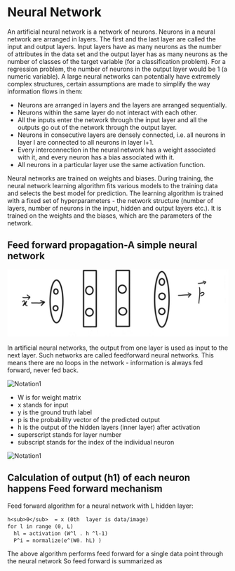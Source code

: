 # Neural Network 
An artificial neural network is a network of neurons. Neurons in a neural network are arranged in layers. The first and the last layer are called the input and output layers. Input layers have as many neurons as the number of attributes in the data set and the output layer has as many neurons as the number of classes of the target variable (for a classification problem). For a regression problem, the number of neurons in the output layer would be 1 (a numeric variable).
A large neural networks can potentially have extremely complex structures, certain assumptions are made to simplify the way information flows in them:

- Neurons are arranged in layers and the layers are arranged sequentially.
- Neurons within the same layer do not interact with each other.
- All the inputs enter the network through the input layer and all the outputs go out of the network through the output layer.
- Neurons in consecutive layers are densely connected, i.e. all neurons in layer l are connected to all neurons in layer l+1.
- Every interconnection in the neural network has a weight associated with it, and every neuron has a bias associated with it.
- All neurons in a particular layer use the same activation function.

Neural networks are trained on weights and biases. During training, the neural network learning algorithm fits various models to the training data and selects the best model for prediction. The learning algorithm is trained with a fixed set of hyperparameters - the network structure (number of layers, number of neurons in the input, hidden and output layers etc.). It is trained on the weights and the biases, which are the parameters of the network.
 
## Feed forward propagation-A simple neural network

![Exmaple](https://github.com/we-are-7/EVA6/blob/main/Backpropagation%20and%20Architectural%20Basics/Part1/Images/network.png)

In artificial neural networks, the output from one layer is used as input to the next layer. Such networks are called feedforward neural networks. This means there are no loops in the network - information is always fed forward, never fed back.

![Notation1](https://github.com/we-are-7/EVA6/blob/main/Backpropagation%20and%20Architectural%20Basics/Part1/Images/matrix_notation.png)

- W is for weight matrix
- x stands for input
- y is the ground truth label
- p is the probability vector of the predicted output
- h is the output of the hidden layers (inner layer) after activation
- superscript stands for layer number
- subscript stands for the index of the individual neuron


![Notation1](https://github.com/we-are-7/EVA6/blob/main/Backpropagation%20and%20Architectural%20Basics/Part1/Images/matrix_notation2.png)

## Calculation of output (h1) of each neuron happens Feed forward mechanism
Feed forward algorithm for a neural network with L hidden layer: 

	h<sub>0</sub>  = x (0th  layer is data/image)
	for l in range (0, L)
  	  hl = activation (W^l . h ^l-1)
	  P^i = normalize(e^(W0. hL) )

The above algorithm performs feed forward for a single data point through the neural network
So feed forward is summarized as 


